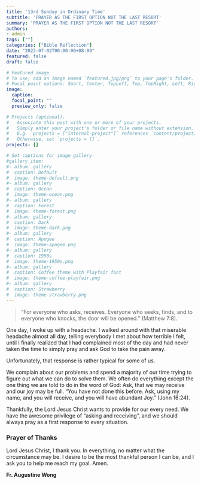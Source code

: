 ```yaml
---
title: '13rd Sunday in Ordinary Time'
subtitle: 'PRAYER AS THE FIRST OPTION NOT THE LAST RESORT'
summary: 'PRAYER AS THE FIRST OPTION NOT THE LAST RESORT'
authors:
- admin
tags: [""]
categories: ["Bible Reflection"]
date: "2023-07-02T00:00:00+08:00"
featured: false
draft: false

# Featured image
# To use, add an image named `featured.jpg/png` to your page's folder.
# Focal point options: Smart, Center, TopLeft, Top, TopRight, Left, Right, BottomLeft, Bottom, BottomRight
image:
  caption:
  focal_point: ""
  preview_only: false

# Projects (optional).
#   Associate this post with one or more of your projects.
#   Simply enter your project's folder or file name without extension.
#   E.g. `projects = ["internal-project"]` references `content/project/deep-learning/index.md`.
#   Otherwise, set `projects = []`.
projects: []

# Set captions for image gallery.
#gallery_item:
#- album: gallery
#  caption: Default
#  image: theme-default.png
#- album: gallery
#  caption: Ocean
#  image: theme-ocean.png
#- album: gallery
#  caption: Forest
#  image: theme-forest.png
#- album: gallery
#  caption: Dark
#  image: theme-dark.png
#- album: gallery
#  caption: Apogee
#  image: theme-apogee.png
#- album: gallery
#  caption: 1950s
#  image: theme-1950s.png
#- album: gallery
#  caption: Coffee theme with Playfair font
#  image: theme-coffee-playfair.png
#- album: gallery
#  caption: Strawberry
#  image: theme-strawberry.png
---
```

> “For everyone who asks, receives. Everyone who seeks, finds, and to everyone who knocks, the door will be opened.” (Matthew 7:8).

One day, I woke up with a headache. I walked around with that miserable headache almost all day, telling everybody I met about how terrible I felt, until I finally realized that I had complained most of the day and had never taken the time to simply pray and ask God to take the pain away.

Unfortunately, that response is rather typical for some of us.

We complain about our problems and spend a majority of our time trying to figure out what we can do to solve them. We often do everything except the one thing we are told to do in the word of God: Ask, that we may receive and our joy may be full. “You have not done this before. Ask, using my name, and you will receive, and you will have abundant Joy.” (John 16:24).

Thankfully, the Lord Jesus Christ wants to provide for our every need. We have the awesome privilege of “asking and receiving”, and we should always pray as a first response to every situation.

### Prayer of Thanks
Lord Jesus Christ,
I thank you. 
In everything, no matter what the circumstance may be. 
I desire to be the most thankful person I can be,
and I ask you to help me reach my goal. Amen.


__Fr. Augustine Wong__